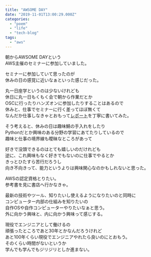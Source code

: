 ```yaml
---
title: "AWSOME DAY"
date: "2019-11-01T13:00:29.000Z"
categories: 
  - "poem"
  - "life"
  - "tech-blog"
tags: 
  - "aws"
---
```


朝からAWSOME DAYという  
AWS主催のセミナーに参加していました。

セミナーに参加していて思ったのが  
休みの日の感覚に近いなぁといった感じだった。

丸一日座学というのは少ないけれども  
休日に丸一日もくもく会で朝から作業だとか  
OSCに行ったりハンズオンに参加したりすることはあるので  
休みと、仕事でセミナーに行く差ってほぼ無くて  
なんだか仕事しなきゃとおもって[レポート](https://www.evernote.com/shard/s451/sh/0837fa36-21bd-4613-afcf-879dfff975ca/05ba0acf87bc1dfd18f8a630741e1ecb)を丁寧に書いてみた。

そう考えると、休みの日は趣味鯖の手入れをしたり  
Pythonだとか興味のある分野の学習にあてたりしているので  
趣味と仕事の境界線も曖昧なところがあって

好きで没頭できるのはとても嬉しいのだけれども  
逆に、これ興味もなく好きでもないのに仕事でやるとか  
きっとひたすら苦行だろうし  
向き不向きって、能力というよりは興味関心なのかもしれないと思った。

AWSの認定資格とりたい。  
参考書を見に書店へ行かなきゃ。

最新の技術やツール、知りたいし使えるようになりたいのと同時に  
コンピューター内部の仕組みを知りたいの  
自作OSや自作コンピューターやりたいなぁと思う。  
外に向かう興味と、内に向かう興味って感じする。

現役でエンジニアとして働けるの  
頑張ったところであと30年とかなんだろうけれど  
あと100年くらい現役でエンジニアやれたら良いのにとおもう。  
そのくらい時間がないというか  
学んでも学んでもジリジリとしか進まない。
